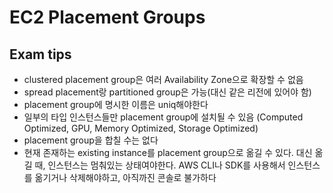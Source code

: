# EC2 Placement Groups

## Exam tips

- clustered placement group은 여러 Availability Zone으로 확장할 수 없음
- spread placement랑 partitioned group은 가능(대신 같은 리전에 있어야 함)
- placement group에 명시한 이름은 uniq해야한다
- 일부의 타입 인스턴스들만 placement group에 설치될 수 있음 (Computed Optimized, GPU, Memory Optimized, Storage Optimized)
- placement group을 합칠 수는 없다
- 현재 존재하는 existing instance를 placement group으로 옮길 수 있다. 대신 옮길 때, 인스턴스는 멈춰있는 상태여야한다. AWS CLI나 SDK를 사용해서 인스턴스를 옮기거나 삭제해야하고, 아직까진 콘솔로 불가하다

